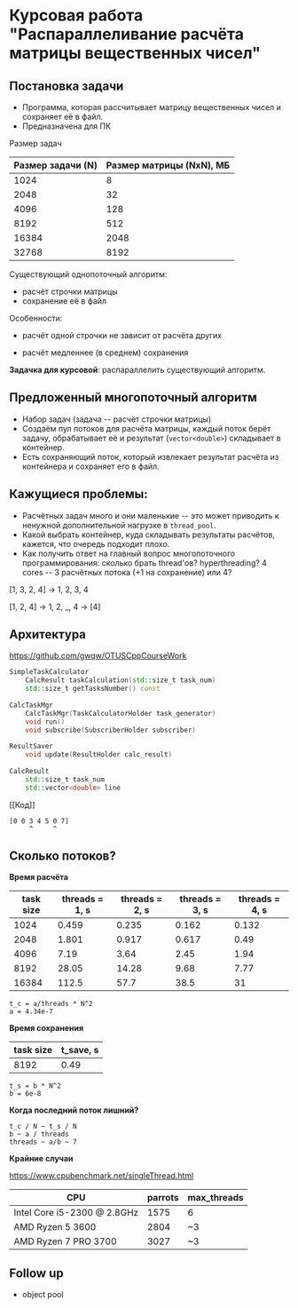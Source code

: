 # Курсовая работа "Распараллеливание расчёта матрицы вещественных чисел"

## Постановка задачи

- Программа, которая рассчитывает матрицу вещественных чисел и сохраняет её в файл.
- Предназначена для ПК

Размер задач

| Размер задачи (N) | Размер матрицы (NxN), МБ |
| ----------------- | ------------------------ |
| 1024              | 8                        |
| 2048              | 32                       |
| 4096              | 128                      |
| 8192              | 512                      |
| 16384             | 2048                     |
| 32768             | 8192                     |

Существующий однопоточный алгоритм:

- расчёт строчки матрицы
- сохранение её в файл

Особенности:

- расчёт одной строчки не зависит от расчёта других

- расчёт медленнее (в среднем) сохранения

  

**Задачка для курсовой**: распараллелить существующий алгоритм.

















## Предложенный многопоточный алгоритм

- Набор задач (задача -- расчёт строчки матрицы)
- Создаём пул потоков для расчёта матрицы, каждый поток берёт задачу, обрабатывает её и результат (`vector<double>`)  складывает в контейнер.
- Есть сохраняющий поток, который извлекает результат расчёта из контейнера и сохраняет его в файл.































## Кажущиеся проблемы:

- Расчётных задач много и они маленькие -- это может приводить к ненужной дополнительной нагрузке в ```thread_pool```.
- Какой выбрать контейнер, куда складывать результаты расчётов, кажется, что очередь подходит плохо.
- Как получить ответ на главный вопрос многопоточного программирования: сколько брать thread'ов? hyperthreading? 4 cores -- 3 расчётных потока (+1 на сохранение) или 4?



[1, 3, 2, 4] ->  1, 2, 3, 4

[1, 2, 4] -> 1, 2, _, 4 -> [4]



























## Архитектура

https://github.com/gwqw/OTUSCppCourseWork

```c++
SimpleTaskCalculator
    CalcResult taskCalculation(std::size_t task_num)
    std::size_t getTasksNumber() const
    
CalcTaskMgr
    CalcTaskMgr(TaskCalculatorHolder task_generator)
    void run()
    void subscribe(SubscriberHolder subscriber)
    
ResultSaver
    void update(ResultHolder calc_result)
    
CalcResult
    std::size_t task_num
    std::vector<double> line
```



[[Код]]


```
[0 0 3 4 5 0 7]
     ^     ^   
```











## Сколько потоков?

**Время расчёта**

| task size | threads = 1, s | threads = 2, s | threads = 3, s | threads = 4, s |
| -- | -- | -- | -- | -- |
| 1024 | 0.459 | 0.235 | 0.162 | 0.132 |
| 2048 | 1.801 | 0.917 | 0.617 | 0.49 |
| 4096 | 7.19 | 3.64 | 2.45 | 1.94 |
| 8192 | 28.05 | 14.28 | 9.68 | 7.77 |
| 16384 | 112.5 | 57.7 | 38.5 | 31 |

```
t_c = a/threads * N^2 
a = 4.34e-7
```

**Время сохранения**

| task size | t_save, s |
| --------- | --------- |
| 8192      | 0.49      |

```
t_s = b * N^2 
b = 6e-8
```



**Когда последний поток лишний?**

```
t_c / N ~ t_s / N
b ~ a / threads
threads ~ a/b ~ 7
```



**Крайние случаи**

https://www.cpubenchmark.net/singleThread.html

| CPU                         | parrots | max_threads |
| --------------------------- | ------- | ----------- |
| Intel Core i5-2300 @ 2.8GHz | 1575    | 6           |
| AMD Ryzen 5 3600            | 2804    | ~3          |
| AMD Ryzen 7 PRO 3700        | 3027    | ~3          |

































## Follow up

- object pool



























